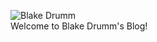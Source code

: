 ![Blake Drumm](https://avatars.githubusercontent.com/u/63755224?v=4) \
Welcome to Blake Drumm's Blog!
